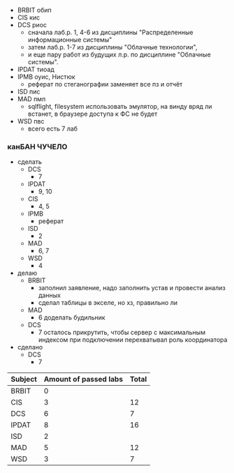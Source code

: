 - BRBIT обип
- CIS кис
- DCS риос
	- сначала лаб.р. 1, 4-6 из дисциплины "Распределенные информационные системы"
	- затем лаб.р. 1-7 из дисциплины "Облачные технологии",
	- и еще пару работ из будущих л.р. по дисциплине "Облачные системы".
- IPDAT тиоад
- IPMB оуис, Нистюк
	- реферат по стеганографии заменяет все пз и отчёт
- ISD пис
- MAD пмп
	- sqlflight, filesystem использовать эмулятор, на винду вряд ли встанет, в браузере доступа к ФС не будет
- WSD пвс
	- всего есть 7 лаб
### канБАН ЧУЧЕЛО
- сделать
	- DCS
		- 7
	- IPDAT
		- 9, 10
	- CIS
		- 4, 5
	- IPMB
		- реферат
	- ISD
		- 2
	- MAD
		- 6, 7
	- WSD
		- 4
- делаю
	- BRBIT
		- заполнил заявление, надо заполнить устав и провести анализ данных
		- сделал таблицы в экселе, но хз, правильно ли
	- MAD
		- 6 доделать будильник
	- DCS
		- 7 осталось прикрутить, чтобы сервер с максимальным индексом при подключении перехватывал роль координатора
- сделано
	- DCS
		- 7

| Subject | Amount of passed labs | Total |
| ------- | --------------------- | ----- |
| BRBIT   | 0                     |       |
| CIS     | 3                     | 12    |
| DCS     | 6                     | 7     |
| IPDAT   | 8                     | 16    |
| ISD     | 2                     |       |
| MAD     | 5                     | 12    |
| WSD     | 3                     | 7     |

